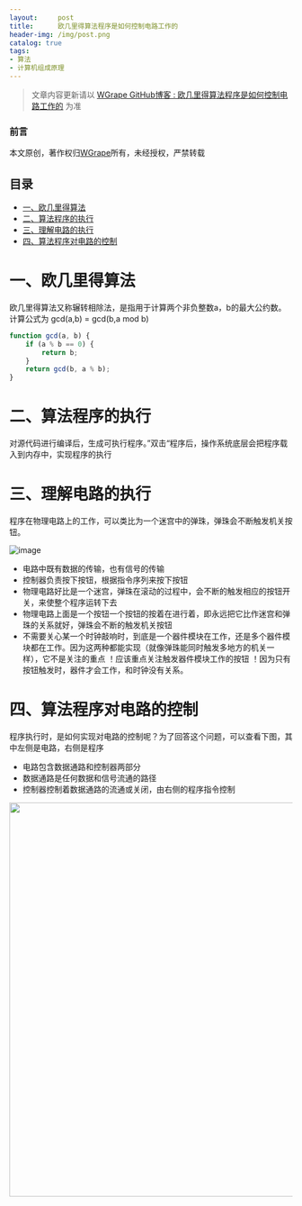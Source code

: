 ```yaml
---
layout:     post
title:      欧几里得算法程序是如何控制电路工作的
header-img: /img/post.png
catalog: true
tags:
- 算法
- 计算机组成原理
---
```


> 文章内容更新请以 [WGrape GitHub博客 : 欧几里得算法程序是如何控制电路工作的](https://github.com/WGrape/Blog/issues/5) 为准

### 前言
本文原创，著作权归[WGrape](https://github.com/WGrape)所有，未经授权，严禁转载

## 目录

- [一、欧几里得算法](#1)
- [二、算法程序的执行](#2)
- [三、理解电路的执行](#3)
- [四、算法程序对电路的控制](#4)

# <span id="1">一、欧几里得算法</span>
欧几里得算法又称辗转相除法，是指用于计算两个非负整数a，b的最大公约数。计算公式为 gcd(a,b) = gcd(b,a mod b)
```js
function gcd(a, b) {
    if (a % b == 0) {
        return b;
    }
    return gcd(b, a % b);
}
```

# <span id="2">二、算法程序的执行</span>
对源代码进行编译后，生成可执行程序。”双击“程序后，操作系统底层会把程序载入到内存中，实现程序的执行

# <span id="3">三、理解电路的执行</span>
程序在物理电路上的工作，可以类比为一个迷宫中的弹珠，弹珠会不断触发机关按钮。

![image](https://user-images.githubusercontent.com/35942268/184500344-cf5c369f-8c69-4c31-ad73-55ba19e88a78.png)

- 电路中既有数据的传输，也有信号的传输
- 控制器负责按下按钮，根据指令序列来按下按钮
- 物理电路好比是一个迷宫，弹珠在滚动的过程中，会不断的触发相应的按钮开关，来使整个程序运转下去
- 物理电路上面是一个按钮一个按钮的按着在进行着，即永远把它比作迷宫和弹珠的关系就好，弹珠会不断的触发机关按钮
- 不需要关心某一个时钟敲响时，到底是一个器件模块在工作，还是多个器件模块都在工作。因为这两种都能实现（就像弹珠能同时触发多地方的机关一样），它不是关注的重点 ！应该重点关注触发器件模块工作的按钮 ！因为只有按钮触发时，器件才会工作，和时钟没有关系。


# <span id="4">四、算法程序对电路的控制</span>
程序执行时，是如何实现对电路的控制呢？为了回答这个问题，可以查看下图，其中左侧是电路，右侧是程序

- 电路包含数据通路和控制器两部分
- 数据通路是任何数据和信号流通的路径
- 控制器控制着数据通路的流通或关闭，由右侧的程序指令控制

<img width="700" src="https://user-images.githubusercontent.com/35942268/66148653-f9d20a00-e643-11e9-869d-a3f927aece43.png">
